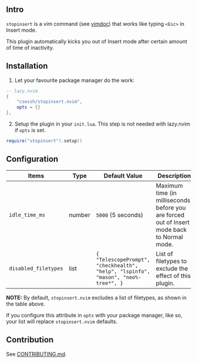 ## Intro

`stopinsert` is a vim command (see [vimdoc](https://vimdoc.sourceforge.net/htmldoc/insert.html)) that works like typing `<Esc>` in Insert mode.

This plugin automatically kicks you out of Insert mode after certain amount of time of inactivity.

## Installation

1. Let your favourite package manager do the work:

```lua
-- lazy.nvim
{
    "csessh/stopinsert.nvim",
    opts = {}
},
```

2. Setup the plugin in your `init.lua`. This step is not needed with lazy.nvim if `opts` is set.

```lua
require("stopinsert").setup()
```

## Configuration

| Items                 | Type      | Default Value      | Description    |
| --------------------- | --------- | ------------------ | -------------- |
| `idle_time_ms`        | number    | `5000` (5 seconds) | Maximum time (in milliseconds) before you are forced out of Insert mode back to Normal mode. |
| `disabled_filetypes`  | list     | `{ "TelescopePrompt", "checkhealth", "help", "lspinfo", "mason", "neo%-tree*", }` | List of filetypes to exclude the effect of this plugin. |

**NOTE:**
By default, `stopinsert.nvim` excludes a list of filetypes, as shown in the table above. 

If you configure this attribute in `opts` with your package manager, like so, your list will replace `stopinsert.nvim` defaults.

<!-- panvimdoc-ignore-start -->
## Contribution

See [CONTRIBUTING.md](./CONTRIBUTING.md).
<!-- panvimdoc-ignore-end -->
